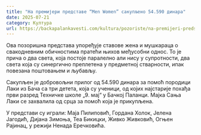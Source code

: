 ```yaml
---
title: "На премијери представе “Men Women” сакупљено 54.590 динара"
date: 2025-07-21
category: Култура
url: https://backapalankavesti.com/kultura/pozoriste/na-premijeri-predstave-men-women-sakupljeno-54-590-dinara/
---
```


Ова позоришна представа упоређује ставове жена и мушкараца о свакодневним обичностима пратећи њихов међусобни однос. То је прича о два света, која постоје паралелно али нису у супротности, два света која су синергично преплетена у предметној стварности, ипак повезана поштовањем и љубављу.

Сакупљен је добровољни прилог од 54.590 динара за помоћ породици Лаки из Бача са три детета, која су ученици, од којих најстарије похађа први разред Техничке школе
„9. мај“ у Бачкој Паланци. Мајка Сања Лаки се захвалила од срца за помоћ која је прикупљена.

У представи су играли: Маја Пилиповић, Гордана Холок, Јелена Јагодић, Дијана Зимоња, Теа Бикицки, Живко Живковић, Огњен Рајинац, у режији Ненада Еречковића.
